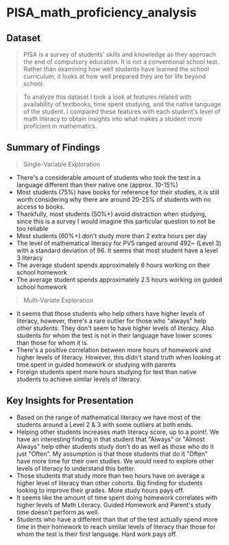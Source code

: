 # PISA_math_proficiency_analysis

## Dataset

> PISA is a survey of students' skills and knowledge as they approach the end of compulsory education. It is not a conventional school test. Rather than examining how well students have learned the school curriculum, it looks at how well prepared they are for life beyond school.

> To analyze this dataset I took a look at features related with availability of textbooks, time spent studying, and the native language of the student. I compared these features with each student's level of math literacy to obtain insights into what makes a student more proficient in mathematics.

## Summary of Findings

> Single-Variable Exploration

* There's a considerable amount of students who took the test in a language different than their native one (approx. 10-15%)
* Most students (75%) have books for reference for their studies, it is still worth considering why there are around 20-25% of students with no access to books.
* Thankfully, most students (50%+) avoid distraction when studying, since this is a survey I would imagine this particular question to not be too reliable
* Most students (60%+) don't study more than 2 extra hours per day
* The level of mathematical literacy for PV5 ranged around 492~ (Level 3) with a standard deviation of 96. It seems that most student have a level 3 literacy
* The average student spends approximately 6 hours working on their school homework
* The average student spends approximately 2.5 hours working on guided school homework

> Multi-Variate Exploration
* It seems that those students who help others have higher levels of literacy, however, there's a rare outlier for those who "always" help other students. They don't seem to have higher levels of literacy. Also students for whom the test is not in their language have lower scores than those for whom it is.
* There's a positive correlation between more hours of homework and higher levels of literacy. However, this didn't stand truth when looking at time spent in guided homework or studying with parents
* Foreign students spent more hours studying for test than native students to achieve similar levels of literacy.

## Key Insights for Presentation

* Based on the range of mathematical literacy we have most of the students around a Level 2 & 3 with some outliers at both ends.
* Helping other students increases math literacy score, up to a point!. We have an interesting finding in that student that "Always" or "Almost Always" help other students study don't do as well as those who do it just "Often". My assumption is that those students that do it "Often" have more time for their own studies. We would need to explore other levels of literacy to understand this better.
* Those students that study more than two hours have on average a higher level of literacy than other cohorts. Big finding for students looking to improve their grades. More study hours pays off.
* It seems like the amount of time spent doing homework correlates with higher levels of Math Literacy. Guided Homework and Parent's study time doesn't perform as well.
* Students who have a different than that of the test actually spend more time in their homework to reach similar levels of literacy than those for whom the test is their first language. Hard work pays off.
